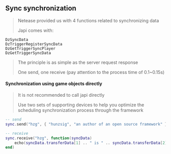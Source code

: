 ## Sync synchronization

> Netease provided us with 4 functions related to synchronizing data
>
> Japi comes with:

```
DzSyncData
DzTriggerRegisterSyncData
DzGetTriggerSyncPlayer
DzGetTriggerSyncData
```

> The principle is as simple as the server request response
>
> One send, one receive (pay attention to the process time of 0.1~0.15s)

#### Synchronization using game objects directly

> It is not recommended to call japi directly
>
> Use two sets of supporting devices to help you optimize the scheduling synchronization process through the framework

```lua
-- send
sync.send("hzg", { "hunzsig", "an author of an open source framework" })

-- receive
sync.receive("hzg", function(syncData)
    echo(syncData.transferData[1] .. " is " .. syncData.transferData[2])
end)
```

